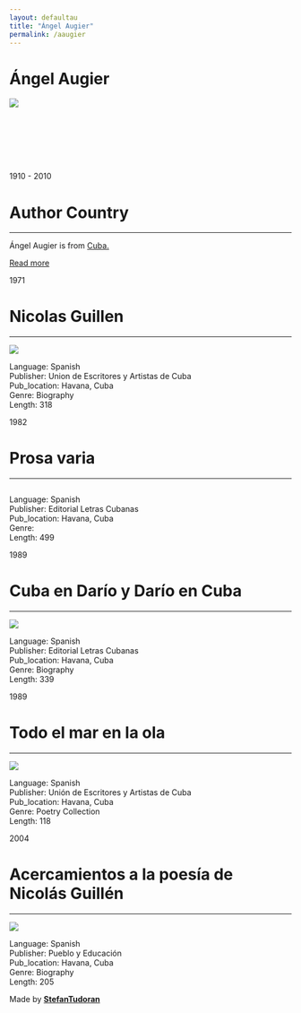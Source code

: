 ```yaml
---
layout: defaultau
title: "Ángel Augier"
permalink: /aaugier
---
```

<!-- partial:index.partial.html -->
<div class="content">
    <h1>Ángel Augier</h1>
    <div class="quote">
        <div><img src="https://www.cubaplusmagazine.com/img/articulos/15/12--angel-charles-chaplin-2.jpg" class="logo"></div>
    </div>
    <div class="timeline">
        <div style="padding-bottom:100px;"></div>
        <div class="block">
            <div class="date right"><p class="right"> 1910 - 2010 </p></div>
            <div class="dot"></div>
            <div class="left first">
            <div class="author_country">
                <h1>Author Country</h1><hr>
          <div class="aclocation">  <p>Ángel Augier is from <a href="http://localhost:4000/14">Cuba.</a></p> </div>
                <div class="acreadmore"><a href="https://es.wikipedia.org/wiki/Ángel_Augier" target="_blank">Read more</a> </div>
            </div>
            </div>
        </div>
        <div class="block">
            <div class="date left"><p class="left">1971</p></div>
            <div class="dot"></div>
            <div class="right">
                <h1>Nicolas Guillen</h1><hr>
                <p><img src="https://pictures.abebooks.com/inventory/3889324055.jpg"></p>
                <p>
                Language: Spanish<br/>
                Publisher: Union de Escritores y Artistas de Cuba<br/>
                Pub_location: Havana, Cuba <br/>
                Genre: Biography<br/>
                Length: 318</p>
            </div>
        </div>
        <div class="block">
            <div class="date right"><p class="right">1982</p></div>
            <div class="dot"></div>
            <div class="left hide">
                <h1>Prosa varia</h1><hr>
                <p><img src=""></p>
                <p>Language: Spanish<br/>
                Publisher: Editorial Letras Cubanas<br/>
                Pub_location: Havana, Cuba<br/>
                Genre: <br/>
                Length: 499</p>
            </div>
        </div>
        <div class="block">
            <div class="date left"><p class="left">1989</p></div>
            <div class="dot"></div>
            <div class="right hide">
                <h1>Cuba en Darío y Darío en Cuba</h1><hr>
                <p><img src="https://images-na.ssl-images-amazon.com/images/I/41-udspME7L._SY344_BO1,204,203,200_QL70_ML2_.jpg"></p>
                <p>Language: Spanish<br/>
                Publisher: Editorial Letras Cubanas<br/>
                Pub_location: Havana, Cuba<br/>
                Genre: Biography<br/>
                Length: 339</p>
            </div>
        </div>
        <div class="block">
            <div class="date right"><p class="right">1989</p></div>
            <div class="dot"></div>
            <div class="left hide">
                <h1>Todo el mar en la ola</h1><hr>
                <p><img src="https://cloud10.todocoleccion.online/libros-segunda-mano/tc/2016/08/18/12/58605805.webp"></p>
                <p>Language: Spanish<br/>
                Publisher: Unión de Escritores y Artistas de Cuba<br/>
                Pub_location:  Havana, Cuba<br/>
                Genre: Poetry Collection<br/>
                Length: 118</p>
            </div>
            </div>
        <div class="block">
            <div class="date right"><p class="right">2004</p></div>
            <div class="dot"></div>
            <div class="left hide">
                <h1>Acercamientos a la poesía de Nicolás Guillén</h1><hr>
                <p><img src="https://m.media-amazon.com/images/I/519dwWjtKQL._SX373_BO1,204,203,200_.jpg"></p>
                <p>Language: Spanish<br/>
                Publisher: Pueblo y Educación<br/>
                Pub_location:  Havana, Cuba<br/>
                Genre: Biography<br/>
                Length: 205</p>
        </div>
        <div id="footer">
        <p id="copyright">Made by&nbsp;<strong><a href="https://www.linkedin.com/in/nicolae-stefan-tudoran-b02291127/" target="_blank">StefanTudoran</a></strong></p>
    </div>
</div>
<!-- partial -->
  <script src='https://cdnjs.cloudflare.com/ajax/libs/jquery/3.1.1/jquery.min.js'></script><script  src="assets/js/authorscript.js"></script>
